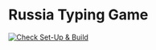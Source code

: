 # Russia Typing Game
[![Check Set-Up & Build](https://github.com/kerokerogeorge/russian-typing-game-2/actions/workflows/typescript.yml/badge.svg)](https://github.com/kerokerogeorge/russian-typing-game-2/actions/workflows/typescript.yml)

